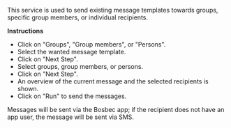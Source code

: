This service is used to send existing message templates towards groups, specific group members, or individual recipients.

**Instructions**

* Click on "Groups", "Group members", or "Persons".
* Select the wanted message template.
* Click on "Next Step".
* Select groups, group members, or persons.
* Click on "Next Step".
* An overview of the current message and the selected recipients is shown.
* Click on "Run" to send the messages.

Messages will be sent via the Bosbec app; if the recipient does not have an app user, the message will be sent via SMS.
